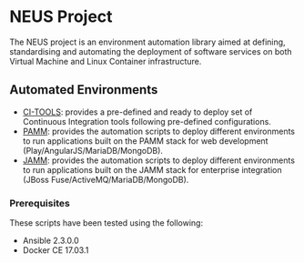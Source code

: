 # NEUS Project

The NEUS project is an environment automation library aimed at defining, standardising and automating the deployment of software services on both Virtual Machine and Linux Container infrastructure.
 
## Automated Environments

- [CI-TOOLS](citools/readme.md): provides a pre-defined and ready to deploy set of Continuous Integration tools following pre-defined configurations.
- [PAMM](pamm/readme.md): provides the automation scripts to deploy different  environments to run applications built on the PAMM stack for web development (Play/AngularJS/MariaDB/MongoDB).
- [JAMM](jamm/readme.md): provides the automation scripts to deploy different  environments to run applications built on the JAMM stack for enterprise integration (JBoss Fuse/ActiveMQ/MariaDB/MongoDB).

### Prerequisites

These scripts have been tested using the following:

- Ansible 2.3.0.0
- Docker CE 17.03.1

